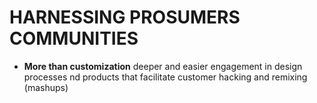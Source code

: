 # HARNESSING PROSUMERS COMMUNITIES

- **More than customization** deeper and easier engagement in design processes nd products that facilitate customer hacking and remixing (mashups)
